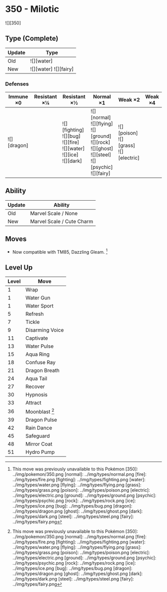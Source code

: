 # 350 - Milotic
![][350]

## Type (Complete)

Update | Type                   | 
---    | ---                    | 
Old    | ![][water]             | 
New    | ![][water]  ![][fairy] | 

### Defenses

Immune ×0       | Resistant ×¼ | Resistant ×½                                                                           | Normal ×1                                                                                                                   | Weak ×2                                          | Weak ×4 | 
---             | ---          | ---                                                                                    | ---                                                                                                                         | ---                                              | ---     | 
![][dragon]<br> |              | ![][fighting]<br> ![][bug]<br> ![][fire]<br> ![][water]<br> ![][ice]<br> ![][dark]<br> | ![][normal]<br> ![][flying]<br> ![][ground]<br> ![][rock]<br> ![][ghost]<br> ![][steel]<br> ![][psychic]<br> ![][fairy]<br> | ![][poison]<br> ![][grass]<br> ![][electric]<br> |         | 

## Ability

Update | Ability                   | 
---    | ---                       | 
Old    | Marvel Scale / None       | 
New    | Marvel Scale / Cute Charm | 

## Moves

 - Now compatible with TM85, Dazzling Gleam. [^1]

## Level Up

Level | Move            | 
---   | ---             | 
1     | Wrap            | 
1     | Water Gun       | 
1     | Water Sport     | 
5     | Refresh         | 
7     | Tickle          | 
9     | Disarming Voice | 
11    | Captivate       | 
13    | Water Pulse     | 
15    | Aqua Ring       | 
18    | Confuse Ray     | 
21    | Dragon Breath   | 
24    | Aqua Tail       | 
27    | Recover         | 
30    | Hypnosis        | 
33    | Attract         | 
36    | Moonblast [^1]  | 
39    | Dragon Pulse    | 
42    | Rain Dance      | 
45    | Safeguard       | 
48    | Mirror Coat     | 
51    | Hydro Pump      | 

[^1]: This move was previously unavailable to this Pokémon
[350]: ../img/pokemon/350.png
[normal]: ../img/types/normal.png
[fire]: ../img/types/fire.png
[fighting]: ../img/types/fighting.png
[water]: ../img/types/water.png
[flying]: ../img/types/flying.png
[grass]: ../img/types/grass.png
[poison]: ../img/types/poison.png
[electric]: ../img/types/electric.png
[ground]: ../img/types/ground.png
[psychic]: ../img/types/psychic.png
[rock]: ../img/types/rock.png
[ice]: ../img/types/ice.png
[bug]: ../img/types/bug.png
[dragon]: ../img/types/dragon.png
[ghost]: ../img/types/ghost.png
[dark]: ../img/types/dark.png
[steel]: ../img/types/steel.png
[fairy]: ../img/types/fairy.png
